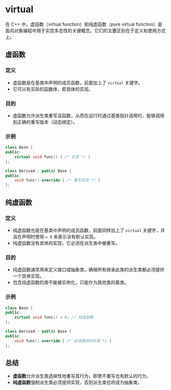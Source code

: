 # virtual

在 C++ 中，虚函数（virtual function）和纯虚函数（pure virtual function）是面向对象编程中用于实现多态性的关键概念。它们的主要区别在于定义和使用方式上。

## 虚函数

### 定义

- 虚函数是在基类中声明的成员函数，前面加上了 `virtual` 关键字。
- 它可以有实际的函数体，即具体的实现。

### 目的

- 虚函数允许派生类重写该函数，从而在运行时通过基类指针调用时，能够调用到正确的重写版本（动态绑定）。

### 示例

```cpp
class Base {
public:
    virtual void func() { /* 实现 */ }
};

class Derived : public Base {
public:
    void func() override { /* 重写实现 */ }
};
```

## 纯虚函数

### 定义

- 纯虚函数也是在基类中声明的成员函数，前面同样加上了 `virtual` 关键字，并且在声明时使用 `= 0` 来表示没有默认实现。
- 纯虚函数没有具体的实现，它必须在派生类中被重写。

### 目的

- 纯虚函数通常用来定义接口或抽象类，确保所有继承此类的派生类都必须提供一个具体实现。
- 包含纯虚函数的类不能被实例化，只能作为其他类的基类。

### 示例

```cpp
class Base {
public:
    virtual void func() = 0; // 纯虚函数
};

class Derived : public Base {
public:
    void func() override { /* 必须提供的实现 */ }
};
```

## 总结

- **虚函数**允许派生类选择性地重写其行为，即使不重写也有默认的行为。
- **纯虚函数**强制派生类必须提供实现，否则派生类也将成为抽象类。
